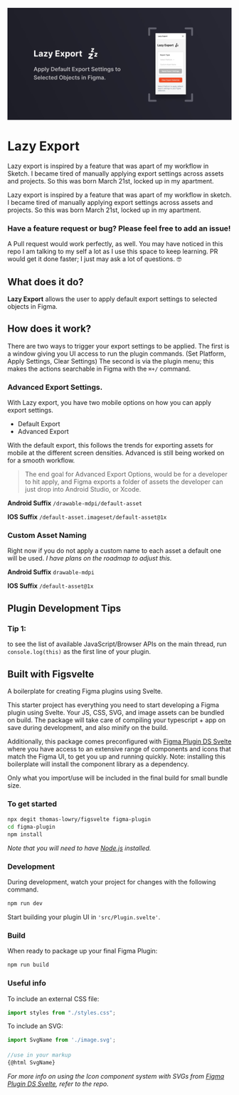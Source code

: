 ![Lazy Export](./assets/version1.jpg)

# Lazy Export

Lazy export is inspired by a feature that was apart of my workflow in Sketch. I became tired of manually applying export settings across assets and projects. So this was born March 21st, locked up in my apartment.

Lazy export is inspired by a feature that was apart of my workflow in sketch. I became tired of manually applying export settings across assets and projects. So this was born March 21st, locked up in my apartment.

### Have a feature request or bug? Please feel free to add an issue!

A Pull request would work perfectly, as well. You may have noticed in this repo I am talking to my self a lot as I use this space to keep learning. PR would get it done faster; I just may ask a lot of questions. 🤓

## What does it do?

**Lazy Export** allows the user to apply default export settings to selected objects in Figma.

## How does it work?

There are two ways to trigger your export settings to be applied. The first is a window giving you UI access to run the plugin commands. (Set Platform, Apply Settings, Clear Settings)
The second is via the plugin menu; this makes the actions searchable in Figma with the `⌘+/` command.

### Advanced Export Settings.

With Lazy export, you have two mobile options on how you can apply export settings.

- Default Export
- Advanced Export

With the default export, this follows the trends for exporting assets for mobile at the different screen densities. Advanced is still being worked on for a smooth workflow.

> The end goal for Advanced Export Options, would be for a developer to hit apply, and Figma exports a folder of assets the developer can just drop into Android Studio, or Xcode.

**Android Suffix**
`/drawable-mdpi/default-asset`

**IOS Suffix**
`/default-asset.imageset/default-asset@1x`

### Custom Asset Naming

Right now if you do not apply a custom name to each asset a default one will be used. _I have plans on the roadmap to adjust this._

**Android Suffix**
`drawable-mdpi`

**IOS Suffix**
`/default-asset@1x`

## Plugin Development Tips

### Tip 1:

to see the list of available JavaScript/Browser APIs on the main thread, run `console.log(this)` as the first line of your plugin.

## Built with Figsvelte

A boilerplate for creating Figma plugins using Svelte.

This starter project has everything you need to start developing a Figma plugin using Svelte. Your JS, CSS, SVG, and image assets can be bundled on build. The package will take care of compiling your typescript + app on save during development, and also minify on the build.

Additionally, this package comes preconfigured with [Figma Plugin DS Svelte](https://github.com/thomas-lowry/figma-plugin-ds-svelte) where you have access to an extensive range of components and icons that match the Figma UI, to get you up and running quickly. Note: installing this boilerplate will install the component library as a dependency.

Only what you import/use will be included in the final build for small bundle size.

### To get started

```bash
npx degit thomas-lowry/figsvelte figma-plugin
cd figma-plugin
npm install
```

_Note that you will need to have [Node.js](https://nodejs.org/) installed._

### Development

During development, watch your project for changes with the following command.

```bash
npm run dev
```

Start building your plugin UI in `'src/Plugin.svelte'`.

### Build

When ready to package up your final Figma Plugin:

```bash
npm run build
```

### Useful info

To include an external CSS file:

```javascript
import styles from "./styles.css";
```

To include an SVG:

```javascript
import SvgName from './image.svg';

//use in your markup
{@html SvgName}
```

_For more info on using the Icon component system with SVGs from [Figma Plugin DS Svelte](https://github.com/thomas-lowry/figma-plugin-ds-svelte), refer to the repo._
